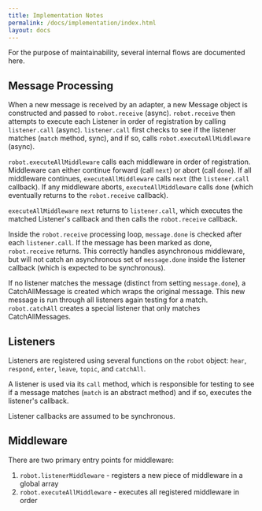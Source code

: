 ```yaml
---
title: Implementation Notes
permalink: /docs/implementation/index.html
layout: docs
---
```


For the purpose of maintainability, several internal flows are documented here.

## Message Processing

When a new message is received by an adapter, a new Message object is constructed and passed to `robot.receive` (async). `robot.receive` then attempts to execute each Listener in order of registration by calling `listener.call` (async). `listener.call` first checks to see if the listener matches (`match` method, sync), and if so, calls `robot.executeAllMiddleware` (async).

`robot.executeAllMiddleware` calls each middleware in order of registration. Middleware can either continue forward (call `next`) or abort (call `done`). If all middleware continues, `executeAllMiddleware` calls `next` (the `listener.call` callback). If any middleware aborts, `executeAllMiddleware` calls `done` (which eventually returns to the `robot.receive` callback).

`executeAllMiddleware` `next` returns to `listener.call`, which executes the matched Listener's callback and then calls the `robot.receive` callback.

Inside the `robot.receive` processing loop, `message.done` is checked after each `listener.call`. If the message has been marked as done, `robot.receive` returns. This correctly handles asynchronous middleware, but will not catch an asynchronous set of `message.done` inside the listener callback (which is expected to be synchronous).

If no listener matches the message (distinct from setting `message.done`), a CatchAllMessage is created which wraps the original message. This new message is run through all listeners again testing for a match. `robot.catchAll` creates a special listener that only matches CatchAllMessages.

## Listeners

Listeners are registered using several functions on the `robot` object: `hear`, `respond`, `enter`, `leave`, `topic`, and `catchAll`.

A listener is used via its `call` method, which is responsible for testing to see if a message matches (`match` is an abstract method) and if so, executes the listener's callback.

Listener callbacks are assumed to be synchronous.

## Middleware

There are two primary entry points for middleware:

1. `robot.listenerMiddleware` - registers a new piece of middleware in a global array
2. `robot.executeAllMiddleware` - executes all registered middleware in order
